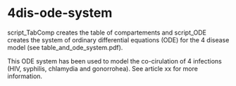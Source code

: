 # 4dis-ode-system
script_TabComp creates the table of compartements and script_ODE creates the system of ordinary differential equations (ODE) for the 4 disease model (see table_and_ode_system.pdf).

This ODE system has been used to model the co-cirulation of 4 infections (HIV, syphilis, chlamydia and gonorrohea). See article xx for more information.
